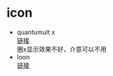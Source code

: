 #  icon  
- quantumult x  
[链接](https://github.com/Springsu313/quantumult/blob/main/icon/json/spring-mini.json)  
圈x显示效果不好，介意可以不用
- loon  
[链接](https://github.com/Springsu313/loon/blob/main/loon-mini.json)
